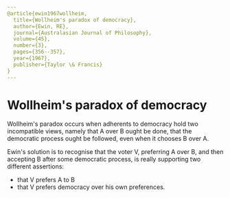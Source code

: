 ```yaml
---
@article{ewin1967wollheim,
  title={Wollheim's paradox of democracy},
  author={Ewin, RE},
  journal={Australasian Journal of Philosophy},
  volume={45},
  number={3},
  pages={356--357},
  year={1967},
  publisher={Taylor \& Francis}
}
---
```

# Wollheim's paradox of democracy

Wollheim's paradox occurs when adherents to democracy hold two incompatible views, namely that A over B ought be done, that the democratic process ought be followed, even when it chooses B over A.

Ewin's solution is to recognise that the voter V, preferring A over B, and then accepting B after some democratic process, is really supporting two different assertions:
- that V prefers A to B
- that V prefers democracy over his own preferences.




